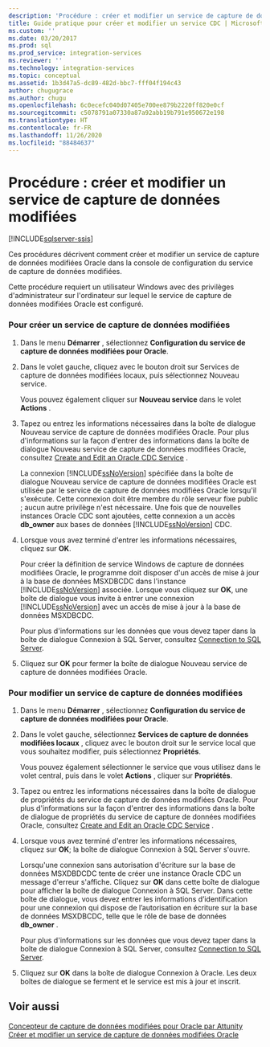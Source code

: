```yaml
---
description: 'Procédure : créer et modifier un service de capture de données modifiées'
title: Guide pratique pour créer et modifier un service CDC | Microsoft Docs
ms.custom: ''
ms.date: 03/20/2017
ms.prod: sql
ms.prod_service: integration-services
ms.reviewer: ''
ms.technology: integration-services
ms.topic: conceptual
ms.assetid: 1b3d47a5-dc89-482d-bbc7-fff04f194c43
author: chugugrace
ms.author: chugu
ms.openlocfilehash: 6c0ecefc040d07405e700ee879b2220ff820e0cf
ms.sourcegitcommit: c5078791a07330a87a92abb19b791e950672e198
ms.translationtype: HT
ms.contentlocale: fr-FR
ms.lasthandoff: 11/26/2020
ms.locfileid: "88484637"
---
```

# <a name="how-to-create-and-edit-a-cdc-service"></a>Procédure : créer et modifier un service de capture de données modifiées

[!INCLUDE[sqlserver-ssis](../../includes/applies-to-version/sqlserver-ssis.md)]


  Ces procédures décrivent comment créer et modifier un service de capture de données modifiées Oracle dans la console de configuration du service de capture de données modifiées.  
  
 Cette procédure requiert un utilisateur Windows avec des privilèges d'administrateur sur l'ordinateur sur lequel le service de capture de données modifiées Oracle est configuré.  
  
### <a name="to-create-a-new-cdc-service"></a>Pour créer un service de capture de données modifiées  
  
1.  Dans le menu **Démarrer** , sélectionnez **Configuration du service de capture de données modifiées pour Oracle**.  
  
2.  Dans le volet gauche, cliquez avec le bouton droit sur Services de capture de données modifiées locaux, puis sélectionnez Nouveau service.  
  
     Vous pouvez également cliquer sur **Nouveau service** dans le volet **Actions** .  
  
3.  Tapez ou entrez les informations nécessaires dans la boîte de dialogue Nouveau service de capture de données modifiées Oracle. Pour plus d'informations sur la façon d'entrer des informations dans la boîte de dialogue Nouveau service de capture de données modifiées Oracle, consultez [Create and Edit an Oracle CDC Service](../../integration-services/change-data-capture/create-and-edit-an-oracle-cdc-service.md) .  
  
     La connexion [!INCLUDE[ssNoVersion](../../includes/ssnoversion-md.md)] spécifiée dans la boîte de dialogue Nouveau service de capture de données modifiées Oracle est utilisée par le service de capture de données modifiées Oracle lorsqu'il s'exécute. Cette connexion doit être membre du rôle serveur fixe public ; aucun autre privilège n'est nécessaire. Une fois que de nouvelles instances Oracle CDC sont ajoutées, cette connexion a un accès **db_owner** aux bases de données [!INCLUDE[ssNoVersion](../../includes/ssnoversion-md.md)] CDC.  
  
4.  Lorsque vous avez terminé d'entrer les informations nécessaires, cliquez sur **OK**.  
  
     Pour créer la définition de service Windows de capture de données modifiées Oracle, le programme doit disposer d'un accès de mise à jour à la base de données MSXDBCDC dans l'instance [!INCLUDE[ssNoVersion](../../includes/ssnoversion-md.md)] associée. Lorsque vous cliquez sur **OK**, une boîte de dialogue vous invite à entrer une connexion [!INCLUDE[ssNoVersion](../../includes/ssnoversion-md.md)] avec un accès de mise à jour à la base de données MSXDBCDC.  
  
     Pour plus d'informations sur les données que vous devez taper dans la boîte de dialogue Connexion à SQL Server, consultez [Connection to SQL Server](../../integration-services/change-data-capture/connection-to-sql-server.md).  
  
5.  Cliquez sur **OK** pour fermer la boîte de dialogue Nouveau service de capture de données modifiées Oracle.  
  
### <a name="to-edit-a-cdc-service"></a>Pour modifier un service de capture de données modifiées  
  
1.  Dans le menu **Démarrer** , sélectionnez **Configuration du service de capture de données modifiées pour Oracle**.  
  
2.  Dans le volet gauche, sélectionnez **Services de capture de données modifiées locaux** , cliquez avec le bouton droit sur le service local que vous souhaitez modifier, puis sélectionnez **Propriétés**.  
  
     Vous pouvez également sélectionner le service que vous utilisez dans le volet central, puis dans le volet **Actions** , cliquer sur **Propriétés**.  
  
3.  Tapez ou entrez les informations nécessaires dans la boîte de dialogue de propriétés du service de capture de données modifiées Oracle. Pour plus d'informations sur la façon d'entrer des informations dans la boîte de dialogue de propriétés du service de capture de données modifiées Oracle, consultez [Create and Edit an Oracle CDC Service](../../integration-services/change-data-capture/create-and-edit-an-oracle-cdc-service.md) .  
  
4.  Lorsque vous avez terminé d'entrer les informations nécessaires, cliquez sur **OK**; la boîte de dialogue Connexion à SQL Server s'ouvre.  
  
     Lorsqu'une connexion sans autorisation d'écriture sur la base de données MSXDBDCDC tente de créer une instance Oracle CDC un message d'erreur s'affiche. Cliquez sur **OK** dans cette boîte de dialogue pour afficher la boîte de dialogue Connexion à SQL Server. Dans cette boîte de dialogue, vous devez entrer les informations d’identification pour une connexion qui dispose de l’autorisation en écriture sur la base de données MSXDBCDC, telle que le rôle de base de données **db_owner** .  
  
     Pour plus d'informations sur les données que vous devez taper dans la boîte de dialogue Connexion à SQL Server, consultez [Connection to SQL Server](../../integration-services/change-data-capture/connection-to-sql-server.md).  
  
5.  Cliquez sur **OK** dans la boîte de dialogue Connexion à Oracle. Les deux boîtes de dialogue se ferment et le service est mis à jour et inscrit.  
  
## <a name="see-also"></a>Voir aussi  
 [Concepteur de capture de données modifiées pour Oracle par Attunity](../../integration-services/change-data-capture/change-data-capture-designer-for-oracle-by-attunity.md)   
 [Créer et modifier un service de capture de données modifiées Oracle](../../integration-services/change-data-capture/create-and-edit-an-oracle-cdc-service.md)  
  
  
